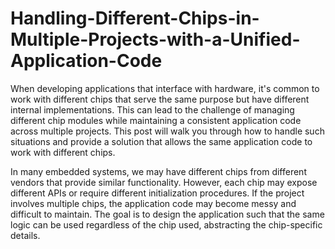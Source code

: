 # Handling-Different-Chips-in-Multiple-Projects-with-a-Unified-Application-Code


When developing applications that interface with hardware, it's common to work with different chips that serve the same purpose but have different internal implementations. This can lead to the challenge of managing different chip modules while maintaining a consistent application code across multiple projects. This post will walk you through how to handle such situations and provide a solution that allows the same application code to work with different chips.

In many embedded systems, we may have different chips from different vendors that provide similar functionality. However, each chip may expose different APIs or require different initialization procedures. If the project involves multiple chips, the application code may become messy and difficult to maintain. The goal is to design the application such that the same logic can be used regardless of the chip used, abstracting the chip-specific details.

